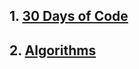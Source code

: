 ## 1. [30 Days of Code](https://ashirwadsangwan.github.io/HackerRankProblems/30DaysOfCode/)
## 2. [Algorithms](https://ashirwadsangwan.github.io/HackerRankProblems/Algorithms/)
